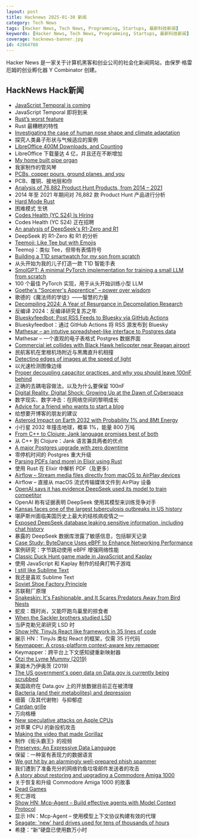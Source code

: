 ```yaml
---
layout: post
title: Hacknews 2025-01-30 新闻
category: Tech News
tags: [Hacker News, Tech News, Programming, Startups, 最新科技新闻]
keywords: [Hacker News, Tech News, Programming, Startups, 最新科技新闻]
coverage: hacknews-banner.jpg
id: 42864788
---
```


Hacker News 是一家关于计算机黑客和创业公司的社会化新闻网站，由保罗·格雷厄姆的创业孵化器 Y Combinator 创建。

## HackNews Hack新闻

- [JavaScript Temporal is coming](https://developer.mozilla.org/en-US/blog/javascript-temporal-is-coming/)
- JavaScript Temporal 即将到来
- [Rust’s worst feature](https://mina86.com/2025/rusts-worst-feature/)
- Rust 最糟糕的特性
- [Investigating the case of human nose shape and climate adaptation](https://journals.plos.org/plosgenetics/article?id=10.1371/journal.pgen.1006616)
- 探究人类鼻子形状与气候适应的案例
- [LibreOffice 400M Downloads, and Counting](https://blog.documentfoundation.org/blog/2025/01/30/400-million-downloads-and-counting/)
- LibreOffice 下载量达 4 亿，并且还在不断增加
- [My home built pipe organ](https://www.sentex.ca/~mwandel/organ/organ.html)
- 我家制作的管风琴
- [PCBs, copper pours, ground planes, and you](https://lcamtuf.substack.com/p/pcbs-ground-planes-and-you)
- PCB、覆铜、接地层和你
- [Analysis of 76,882 Product Hunt Products, from 2014 – 2021](https://components.one/posts/gamer-and-nihilist-product-hunt)
- 2014 年至 2021 年期间对 76,882 款 Product Hunt 产品进行分析
- [Hard Mode Rust](https://matklad.github.io/2022/10/06/hard-mode-rust.html)
- 困难模式 生锈
- [Codes Health (YC S24) Is Hiring]()
- Codes Health (YC S24) 正在招聘
- [An analysis of DeepSeek's R1-Zero and R1](https://arcprize.org/blog/r1-zero-r1-results-analysis)
- DeepSeek 的 R1-Zero 和 R1 的分析
- [Teemoji: Like Tee but with Emojis](https://github.com/willswire/teemoji)
- Teemoji：类似 Tee，但带有表情符号
- [Building a T1D smartwatch for my son from scratch](https://andrewchilds.com/posts/building-a-t1d-smartwatch-from-scratch)
- 从头开始为我的儿子打造一款 T1D 智能手表
- [SmolGPT: A minimal PyTorch implementation for training a small LLM from scratch](https://github.com/Om-Alve/smolGPT)
- 100 个最佳 PyTorch 实现，用于从头开始训练小型 LLM
- [Goethe's "Sorcerer's Apprentice" – power over wisdom](https://wilderutopia.com/performance/literary/goethes-sorcerers-apprentice-power-over-wisdom/)
- 歌德的《魔法师的学徒》——智慧的力量
- [Decompiling 2024: A Year of Resurgance in Decompilation Research](https://mahaloz.re/dec-progress-2024)
- 反编译 2024：反编译研究复苏之年
- [Blueskyfeedbot: Post RSS Feeds to Bluesky via GitHub Actions](https://github.com/marketplace/actions/feed-to-bluesky)
- Blueskyfeedbot：通过 GitHub Actions 将 RSS 源发布到 Bluesky
- [Mathesar – an intutive spreadsheet-like interface to Postgres data](https://github.com/mathesar-foundation/mathesar)
- Mathesar – 一个直观的电子表格式 Postgres 数据界面
- [Commercial jet collides with Black Hawk helicopter near Reagan airport](https://www.mediaite.com/news/breaking-commercial-jet-collides-with-police-chopper-near-reagan-airport/)
- 民航客机在里根机场附近与黑鹰直升机相撞
- [Detecting edges of images at the speed of light](https://phys.org/news/2025-01-edges-images.html)
- 以光速检测图像边缘
- [Proper decoupling capacitor practices, and why you should leave 100nF behind](https://codeinsecurity.wordpress.com/2025/01/25/proper-decoupling-practices-and-why-you-should-leave-100nf-behind/)
- 正确的去耦电容做法，以及为什么要保留 100nF
- [Digital Reality, Digital Shock: Growing Up at the Dawn of Cyberspace](https://www.chrbutler.com/digital-reality-digital-shock)
- 数字现实、数字冲击：在网络空间的黎明成长
- [Advice for a friend who wants to start a blog](https://www.henrikkarlsson.xyz/p/start-a-blog)
- 给想要开博客的朋友的建议
- [Asteroid Impact on Earth 2032 with Probability 1% and 8Mt Energy](https://cneos.jpl.nasa.gov/sentry/details.html#?des=2024%20YR4)
- 小行星 2032 年撞击地球，概率 1%，能量 800 万吨
- [From C++ to Clojure: Jank language promises best of both](https://thenewstack.io/from-c-to-clojure-new-language-promises-best-of-both/)
- 从 C++ 到 Clojure：Jank 语言兼具两者的优点
- [A major Postgres upgrade with zero downtime](https://www.instantdb.com/essays/pg_upgrade)
- 零停机时间的 Postgres 重大升级
- [Parsing PDFs (and more) in Elixir using Rust](https://www.chriis.dev/opinion/parsing-pdfs-in-elixir-using-rust)
- 使用 Rust 在 Elixir 中解析 PDF（及更多）
- [Airflow – Stream media files directly from macOS to AirPlay devices](https://airflow.app/)
- Airflow – 直接从 macOS 流式传输媒体文件到 AirPlay 设备
- [OpenAI says it has evidence DeepSeek used its model to train competitor](https://www.ft.com/content/a0dfedd1-5255-4fa9-8ccc-1fe01de87ea6)
- OpenAI 称有证据表明 DeepSeek 使用其模型来训练竞争对手
- [Kansas faces one of the largest tuberculosis outbreaks in US history](https://abcnews.go.com/Health/kansas-faces-largest-tuberculosis-outbreak-us-history-health/story?id=118174420)
- 堪萨斯州面临美国历史上最大的结核病疫情之一
- [Exposed DeepSeek database leaking sensitive information, including chat history](https://www.wiz.io/blog/wiz-research-uncovers-exposed-deepseek-database-leak)
- 暴露的 DeepSeek 数据库泄露了敏感信息，包括聊天记录
- [Case Study: ByteDance Uses eBPF to Enhance Networking Performance](https://ebpf.foundation/case-study-bytedance-uses-ebpf-to-enhance-networking-performance/)
- 案例研究：字节跳动使用 eBPF 增强网络性能
- [Classic Duck Hunt game made in JavaScript and Kaplay](https://jslegend.itch.io/duck-hunter)
- 使用 JavaScript 和 Kaplay 制作的经典打鸭子游戏
- [I still like Sublime Text](https://ohdoylerules.com/workflows/why-i-still-like-sublime-text-in-2025/)
- 我还是喜欢 Sublime Text
- [Soviet Shoe Factory Principle](https://wiki.c2.com/?SovietShoeFactoryPrinciple)
- 苏联鞋厂原理
- [Snakeskin: It's Fashionable, and It Scares Predators Away from Bird Nests](https://www.nytimes.com/2025/01/25/science/snakeskin-birds-nests.html)
- 蛇皮：既时尚，又能吓跑鸟巢里的掠食者
- [When the Sackler brothers studied LSD](https://resobscura.substack.com/p/when-the-sackler-brothers-studied)
- 当萨克勒兄弟研究 LSD 时
- [Show HN: TinyJs React like framework in 35 lines of code]()
- 展示 HN：TinyJs 类似 React 的框架，仅需 35 行代码
- [Keymapper: A cross-platform context-aware key remapper](https://github.com/houmain/keymapper)
- Keymapper：跨平台上下文感知键重新映射器
- [Ötzi the Lyme Mummy (2019)](https://vetmed.illinois.edu/i-tick/2019/08/09/iceman-lyme-mummy-tattle-the-tick-blog/)
- 莱姆木乃伊奥茨 (2019)
- [The US government's open data on Data.gov is currently being scrubbed](https://old.reddit.com/r/climate/comments/1idiliv/the_us_governments_open_data_on_datagov_is/)
- 美国政府在 Data.gov 上的开放数据目前正在被清理
- [Bacteria (and their metabolites) and depression](https://www.science.org/content/blog-post/bacteria-and-their-metabolites-and-depression)
- 细菌（及其代谢物）与抑郁症
- [Cardan grille](https://en.wikipedia.org/wiki/Cardan_grille)
- 万向格栅
- [New speculative attacks on Apple CPUs](https://predictors.fail/)
- 对苹果 CPU 的新投机攻击
- [Making the video that made Gorillaz](https://animationobsessive.substack.com/p/making-the-video-that-made-gorillaz)
- 制作《街头霸王》的视频
- [Preserves: An Expressive Data Language](https://preserves.dev/)
- 保留：一种富有表现力的数据语言
- [We got hit by an alarmingly well-prepared phish spammer](https://utcc.utoronto.ca/~cks/space/blog/spam/WellPreparedPhishSpammer)
- 我们遭到了准备充分的网络钓鱼垃圾邮件发送者的攻击
- [A story about restoring and upgrading a Commodore Amiga 1000](https://celso.io/posts/2025/01/26/the-first-perfect-computer/)
- 关于恢复和升级 Commodore Amiga 1000 的故事
- [Dead Games](https://garry.net/posts/dead-games)
- 死亡游戏
- [Show HN: Mcp-Agent – Build effective agents with Model Context Protocol](https://github.com/lastmile-ai/mcp-agent)
- 显示 HN：Mcp-Agent – 使用模型上下文协议构建有效的代理
- [Seagate: 'new' hard drives used for tens of thousands of hours](https://www.tomshardware.com/pc-components/hdds/german-seagate-customers-say-their-new-hard-drives-were-actually-used-resold-hdds-reportedly-used-for-tens-of-thousands-of-hours)
- 希捷：“新”硬盘已使用数万小时


